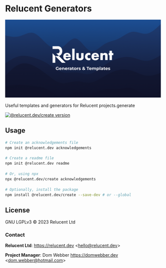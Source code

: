 # Relucent Generators

![Relucent Generators Cover Image](cover.png)

Useful templates and generators for Relucent projects.generate

[![@relucent.dev/create version]][npmjs-package]

[npmjs-package]: https://npmjs.com/@relucent.dev/create
[@relucent.dev/create version]: https://img.shields.io/npm/v/%40relucent.dev/create

## Usage

```bash
# Create an acknowledgements file
npm init @relucent.dev acknowledgements

# Create a readme file
npm init @relucent.dev readme

# Or, using npx
npx @relucent.dev/create acknowledgements

# Optionally, install the package
npm install @relucent.dev/create --save-dev # or --global
```

## License

GNU LGPLv3 &copy; 2023 Relucent Ltd

### Contact

**Relucent Ltd**: <https://relucent.dev> <<hello@relucent.dev>>

**Project Manager**: Dom Webber <https://domwebber.dev> <<dom.webber@hotmail.com>>
